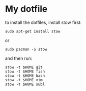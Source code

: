 My dotfile
==========

to install the dotfiles, install stow first:

    sudo apt-get install stow

or

    sudo pacman -S stow

and then run:

    stow -t $HOME git
    stow -t $HOME fish
    stow -t $HOME bash
    stow -t $HOME vim
    stow -t $HOME subl

